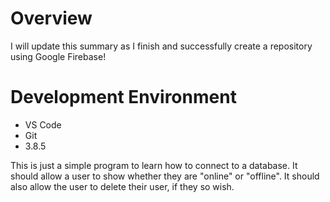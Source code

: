 # Overview
I will update this summary as I finish and successfully create a repository using Google Firebase!

# Development Environment
* VS Code
* Git
* 3.8.5

This is just a simple program to learn how to connect to a database. 
It should allow a user to show whether they are "online" or "offline".
It should also allow the user to delete their user, if they so wish.